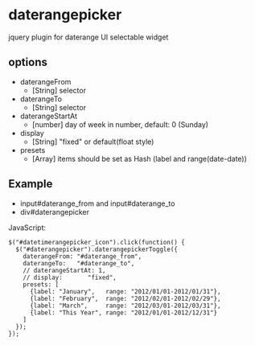 daterangepicker
========================================

jquery plugin for daterange UI selectable widget

options
------------------------------------------------------------
- daterangeFrom
  - [String] selector
- daterangeTo
  - [String] selector
- daterangeStartAt
  - [number] day of week in number, default: 0 (Sunday)
- display
  - [String] "fixed" or default(float style)
- presets
  - [Array]  items should be set as Hash (label and range(date-date))

Example
------------------------------------------------------------

- input#daterange_from and input#daterange_to
- div#daterangepicker

JavaScript:

    $("#datetimerangepicker_icon").click(function() {
      $("#daterangepicker").daterangepickerToggle({
        daterangeFrom: "#daterange_from",
        daterangeTo:   "#daterange_to",
        // daterangeStartAt: 1,
        // display:       "fixed",
        presets: [
          {label: "January",   range: "2012/01/01-2012/01/31"},
          {label: "February",  range: "2012/02/01-2012/02/29"},
          {label: "March",     range: "2012/03/01-2012/03/31"},
          {label: "This Year", range: "2012/01/01-2012/12/31"}
        ]
      });
    });


